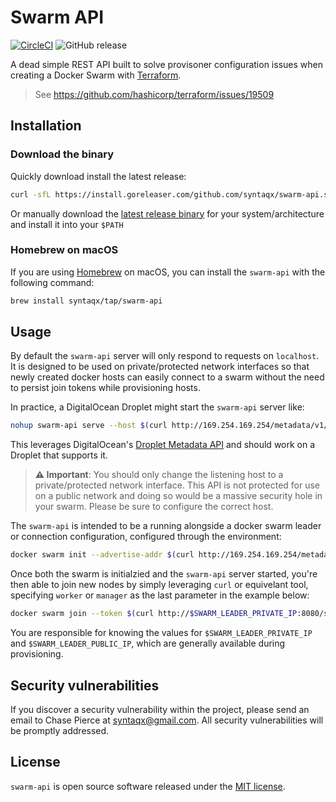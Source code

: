 # Swarm API

[![CircleCI](https://circleci.com/gh/syntaqx/swarm-api.svg?style=svg)](https://circleci.com/gh/syntaqx/swarm-api)
![GitHub release](https://img.shields.io/github/release/syntaqx/swarm-api.svg)

A dead simple REST API built to solve provisoner configuration issues when
creating a Docker Swarm with [Terraform][].

> See https://github.com/hashicorp/terraform/issues/19509

## Installation

### Download the binary

Quickly download install the latest release:

```sh
curl -sfL https://install.goreleaser.com/github.com/syntaqx/swarm-api.sh | sh
```

Or manually download the [latest release binary][releases] for your
system/architecture and install it into your `$PATH`

### Homebrew on macOS

If you are using [Homebrew][] on macOS, you can install the `swarm-api` with the
following command:

```sh
brew install syntaqx/tap/swarm-api
```

## Usage

By default the `swarm-api` server will only respond to requests on `localhost`.
It is designed to be used on private/protected network interfaces so that newly
created docker hosts can easily connect to a swarm without the need to persist
join tokens while provisioning hosts.

In practice, a DigitalOcean Droplet might start the `swarm-api` server like:

```sh
nohup swarm-api serve --host $(curl http://169.254.169.254/metadata/v1/interfaces/private/0/ipv4/address) &
```

This leverages DigitalOcean's [Droplet Metadata API][metadata-api] and should
work on a Droplet that supports it.

> __⚠ Important__: You should only change the listening host to a
> private/protected network interface. This API is not protected for use on a
> public network and doing so would be a massive security hole in your swarm.
> Please be sure to configure the correct host.

The `swarm-api` is intended to be a running alongside a docker swarm leader or
connection configuration, configured through the environment:

```sh
docker swarm init --advertise-addr $(curl http://169.254.169.254/metadata/v1/interfaces/public/0/ipv4/address)
```

Once both the swarm is initialzied and the `swarm-api` server started, you're
then able to join new nodes by simply leveraging `curl` or equivelant tool,
specifying `worker` or `manager` as the last parameter in the example below:

```sh
docker swarm join --token $(curl http://$SWARM_LEADER_PRIVATE_IP:8080/swarm/token/worker) $SWARM_LEADER_PUBLIC_IP
```

You are responsible for knowing the values for `$SWARM_LEADER_PRIVATE_IP` and
`$SWARM_LEADER_PUBLIC_IP`, which are generally available during provisioning.

## Security vulnerabilities

If you discover a security vulnerability within the project, please send an
email to Chase Pierce at syntaqx@gmail.com. All security vulnerabilities will be
promptly addressed.

## License

`swarm-api` is open source software released under the [MIT license][MIT].

[MIT]: https://opensource.org/licenses/MIT
[terraform]: https://www.terraform.io/
[homebrew]: https://brew.sh/
[releases]: https://github.com/syntaqx/swarm-api/releases
[metadata-api]: https://developers.digitalocean.com/documentation/metadata/
